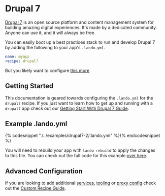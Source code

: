 Drupal 7
========

[Drupal 7](https://www.drupal.org/drupal-7.0) is an open source platform and content management system for building amazing digital experiences. It's made by a dedicated community. Anyone can use it, and it will always be free.

You can easily boot up a best practices stack to run and develop Drupal 7 by adding the following to your app's `.lando.yml`.

```yml
name: myapp
recipe: drupal7
```

But you likely want to configure [this more](#example).

Getting Started
---------------

This documentation is geared towards configuring the `.lando.yml` for the `drupal7` recipe. If you just want to learn how to get up and running with a `drupal7` app check out our [Getting Start With Drupal 7 Guide](./../tutorials/drupal7.md).


Example .lando.yml
------------------

{% codesnippet "./../examples/drupal7-2/.lando.yml" %}{% endcodesnippet %}

You will need to rebuild your app with `lando rebuild` to apply the changes to this file. You can check out the full code for this example [over here](https://github.com/lando/lando/tree/master/examples/drupal7-2).

Advanced Configuration
----------------------

If you are looking to add additional [services](./../config/services.md), [tooling](./../config/tooling.md) or [proxy config](./../config/proxy.md) check out the [Custom Recipe Guide](./../tutorials/custom.md).
